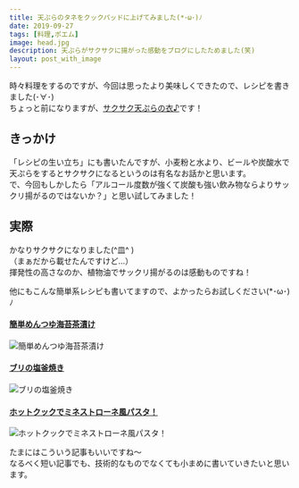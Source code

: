 ```yaml
---
title: 天ぷらのタネをクックパッドに上げてみました(*･ω･)ﾉ
date: 2019-09-27
tags: [料理,ポエム]
image: head.jpg
description: 天ぷらがサクサクに揚がった感動をブログにしたためました(笑)
layout: post_with_image
---
```


時々料理をするのですが、今回は思ったより美味しくできたので、レシピを書きました(･∀･)  
ちょっと前になりますが、[サクサク天ぷらの衣♪](https://cookpad.com/recipe/5835988)です！

## きっかけ

「レシピの生い立ち」にも書いたんですが、小麦粉と水より、ビールや炭酸水で天ぷらをするとサクサクになるというのは有名なお話かと思います。  
で、今回もしかしたら「アルコール度数が強くて炭酸も強い飲み物ならよりサックリ揚がるのではないか？」と思い試してみました！

## 実際

かなりサクサクになりました(^皿^ )  
（まぁだから載せたんですけど…）  
揮発性の高さなのか、植物油でサックリ揚がるのは感動ものですね！

他にもこんな簡単系レシピも書いてますので、よかったらお試しください(*･ω･)ﾉ

#### [簡単めんつゆ海苔茶漬け](https://cookpad.com/recipe/5770743)
![簡単めんつゆ海苔茶漬け](https://img.cpcdn.com/recipes/5770743/894x1461s/de86814d0c5f364668c4369236e1cc22?u=7832864&p=1564888785)

#### [ブリの塩釜焼き](https://cookpad.com/recipe/5404394)
![ブリの塩釜焼き](https://img.cpcdn.com/recipes/5404394/894x1461s/970413026cb76aa7e658f1def7d43b5f?u=7832864&p=1544942627)

#### [ホットクックでミネストローネ風パスタ！](https://cookpad.com/recipe/5254366)
![ホットクックでミネストローネ風パスタ！](https://img.cpcdn.com/recipes/5254366/894x1461s/9aa60ad9a0cd9dcea78094928c319d86?u=7832864&p=1537159283)

たまにはこういう記事もいいですね〜  
なるべく短い記事でも、技術的なものでなくても小まめに書いていきたいと思います。